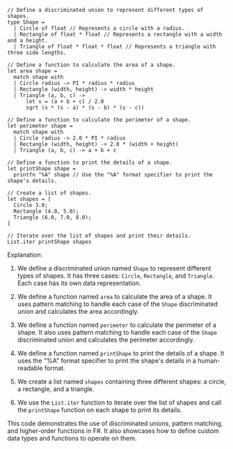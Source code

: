 ```f#
// Define a discriminated union to represent different types of shapes.
type Shape =
  | Circle of float // Represents a circle with a radius.
  | Rectangle of float * float // Represents a rectangle with a width and a height.
  | Triangle of float * float * float // Represents a triangle with three side lengths.

// Define a function to calculate the area of a shape.
let area shape =
  match shape with
  | Circle radius -> PI * radius * radius
  | Rectangle (width, height) -> width * height
  | Triangle (a, b, c) ->
      let s = (a + b + c) / 2.0
      sqrt (s * (s - a) * (s - b) * (s - c))

// Define a function to calculate the perimeter of a shape.
let perimeter shape =
  match shape with
  | Circle radius -> 2.0 * PI * radius
  | Rectangle (width, height) -> 2.0 * (width + height)
  | Triangle (a, b, c) -> a + b + c

// Define a function to print the details of a shape.
let printShape shape =
  printfn "%A" shape // Use the "%A" format specifier to print the shape's details.

// Create a list of shapes.
let shapes = [
  Circle 3.0;
  Rectangle (4.0, 5.0);
  Triangle (6.0, 7.0, 8.0);
]

// Iterate over the list of shapes and print their details.
List.iter printShape shapes
```

Explanation:

1. We define a discriminated union named `Shape` to represent different types of shapes. It has three cases: `Circle`, `Rectangle`, and `Triangle`. Each case has its own data representation.

2. We define a function named `area` to calculate the area of a shape. It uses pattern matching to handle each case of the `Shape` discriminated union and calculates the area accordingly.

3. We define a function named `perimeter` to calculate the perimeter of a shape. It also uses pattern matching to handle each case of the `Shape` discriminated union and calculates the perimeter accordingly.

4. We define a function named `printShape` to print the details of a shape. It uses the "%A" format specifier to print the shape's details in a human-readable format.

5. We create a list named `shapes` containing three different shapes: a circle, a rectangle, and a triangle.

6. We use the `List.iter` function to iterate over the list of shapes and call the `printShape` function on each shape to print its details.

This code demonstrates the use of discriminated unions, pattern matching, and higher-order functions in F#. It also showcases how to define custom data types and functions to operate on them.